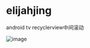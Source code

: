 # elijahjing
android tv recyclerview中间滚动

 ![image](https://github.com/ButBueatiful/dotvim/raw/master/screenshots/vim-screenshot.jpg)
